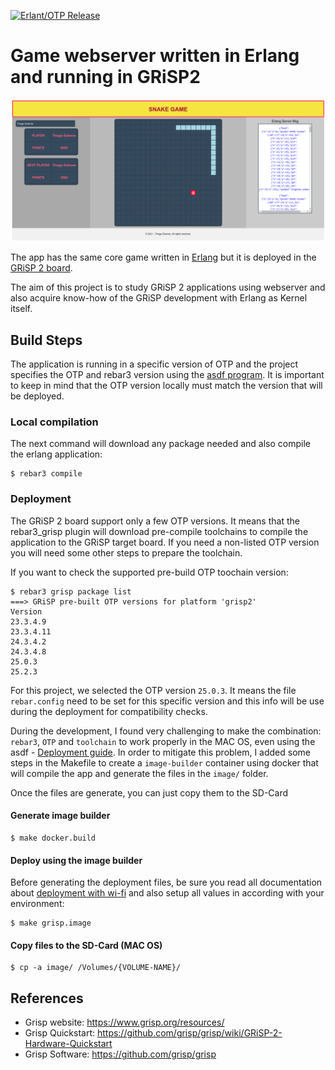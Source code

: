 [![Erlant/OTP Release](https://img.shields.io/badge/Erlang-OTP--25.0-green.svg)](https://github.com/erlang/otp/releases/tag/OTP-25.0)

# Game webserver written in Erlang and running in GRiSP2
![Erlgame](/doc/erlgame_snake.png)

The app has the same core game written in [Erlang](https://github.com/thiagoesteves/erlgame) but it is deployed in the [GRiSP 2 board](https://github.com/grisp/grisp/wiki/GRiSP-2-Hardware-Quickstart).

The aim of this project is to study GRiSP 2 applications using webserver and also acquire know-how of the GRiSP development with Erlang as Kernel itself.


## Build Steps

The application is running in a specific version of OTP and the project specifies the OTP and rebar3 version using the [asdf program](https://asdf-vm.com/guide/getting-started.html). It is important to keep in mind that the OTP version locally must match the version that will be deployed. 

### Local compilation
The next command will download any package needed and also compile the erlang application:
```
$ rebar3 compile
````

### Deployment
The GRiSP 2 board support only a few OTP versions. It means that the rebar3_grisp plugin will download pre-compile toolchains to compile the application to the GRiSP target board. If you need a non-listed OTP version you will need some other steps to prepare the toolchain.

If you want to check the supported pre-build OTP toochain version:
```
$ rebar3 grisp package list         
===> GRiSP pre-built OTP versions for platform 'grisp2'
Version
23.3.4.9
23.3.4.11
24.3.4.2
24.3.4.8
25.0.3
25.2.3
````
For this project, we selected the OTP version `25.0.3`. It means the file `rebar.config` need to be set for this specific version and this info will be use during the deployment for compatibility checks.

During the development, I found very challenging to make the combination: `rebar3`, `OTP` and `toolchain` to work properly in the MAC OS, even using the asdf - [Deployment guide](https://github.com/grisp/grisp/wiki/Deploying-a-GRiSP-Application). In order to mitigate this problem, I added some steps in the Makefile to create a `image-builder` container using docker that will compile the app and generate the files in the `image/` folder.

Once the files are generate, you can just copy them to the SD-Card

#### Generate image builder
```
$ make docker.build
````
#### Deploy using the image builder
Before generating the deployment files, be sure you read all documentation about [deployment with wi-fi](https://github.com/grisp/grisp/wiki/Connecting-over-WiFI-and-Ethernet) and also setup all values in according with your environment:
```
$ make grisp.image
````
#### Copy files to the SD-Card (MAC OS)
```
$ cp -a image/ /Volumes/{VOLUME-NAME}/
````

## References

  * Grisp website: https://www.grisp.org/resources/
  * Grisp Quickstart: https://github.com/grisp/grisp/wiki/GRiSP-2-Hardware-Quickstart
  * Grisp Software: https://github.com/grisp/grisp